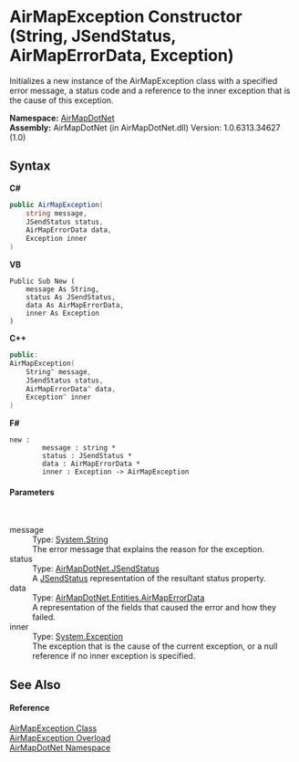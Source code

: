 # AirMapException Constructor (String, JSendStatus, AirMapErrorData, Exception)
 

Initializes a new instance of the AirMapException class with a specified error message, a status code and a reference to the inner exception that is the cause of this exception.

**Namespace:**&nbsp;<a href="N_AirMapDotNet">AirMapDotNet</a><br />**Assembly:**&nbsp;AirMapDotNet (in AirMapDotNet.dll) Version: 1.0.6313.34627 (1.0)

## Syntax

**C#**<br />
``` C#
public AirMapException(
	string message,
	JSendStatus status,
	AirMapErrorData data,
	Exception inner
)
```

**VB**<br />
``` VB
Public Sub New ( 
	message As String,
	status As JSendStatus,
	data As AirMapErrorData,
	inner As Exception
)
```

**C++**<br />
``` C++
public:
AirMapException(
	String^ message, 
	JSendStatus status, 
	AirMapErrorData^ data, 
	Exception^ inner
)
```

**F#**<br />
``` F#
new : 
        message : string * 
        status : JSendStatus * 
        data : AirMapErrorData * 
        inner : Exception -> AirMapException
```


#### Parameters
&nbsp;<dl><dt>message</dt><dd>Type: <a href="http://msdn2.microsoft.com/en-us/library/s1wwdcbf" target="_blank">System.String</a><br />The error message that explains the reason for the exception.</dd><dt>status</dt><dd>Type: <a href="T_AirMapDotNet_JSendStatus">AirMapDotNet.JSendStatus</a><br />A <a href="T_AirMapDotNet_JSendStatus">JSendStatus</a> representation of the resultant status property.</dd><dt>data</dt><dd>Type: <a href="T_AirMapDotNet_Entities_AirMapErrorData">AirMapDotNet.Entities.AirMapErrorData</a><br />A representation of the fields that caused the error and how they failed.</dd><dt>inner</dt><dd>Type: <a href="http://msdn2.microsoft.com/en-us/library/c18k6c59" target="_blank">System.Exception</a><br />The exception that is the cause of the current exception, or a null reference if no inner exception is specified.</dd></dl>

## See Also


#### Reference
<a href="T_AirMapDotNet_AirMapException">AirMapException Class</a><br /><a href="Overload_AirMapDotNet_AirMapException__ctor">AirMapException Overload</a><br /><a href="N_AirMapDotNet">AirMapDotNet Namespace</a><br />